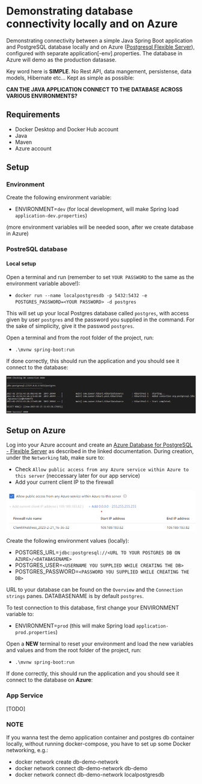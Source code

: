 # Demonstrating database connectivity locally and on Azure

Demonstrating connectivity between a simple Java Spring Boot application and PostgreSQL database locally and on Azure ([Postgresql Flexible Server](https://learn.microsoft.com/en-us/azure/postgresql/flexible-server/quickstart-create-server-portal)), configured with separate application[-env].properties. The database in Azure will demo as the production datasase.

Key word here is __SIMPLE__. No Rest API, data mangement, persistense, data models, Hibernate etc... Kept as simple as possible:

__CAN THE JAVA APPLICATION CONNECT TO THE DATABASE ACROSS VARIOUS ENVIRONMENTS?__

## Requirements

* Docker Desktop and Docker Hub account
* Java
* Maven
* Azure account

## Setup

### Environment

Create the following environment variable:
* ENVIRONMENT=``dev`` (for local development, will make Spring load ``application-dev.properties``)

(more environment variables will be needed soon, after we create database in Azure)

### PostreSQL database

#### Local setup

Open a terminal and run (remember to set ``YOUR PASSWORD`` to the same as the environment variable above!):
* ``docker run --name localpostgresdb -p 5432:5432 -e POSTGRES_PASSWORD=<YOUR PASSWORD> -d postgres``

This will set up your local Postgres database called ``postgres``, with access given by user ``postgres`` and the password you supplied in the command. For the sake of simplicity, give it the passwod ``postgres``.

Open a terminal and from the root folder of the project, run:

* ``.\mvnw spring-boot:run``

If done correctly, this should run the application and you should see it connect to the database:

![Success!](images/local_connection_success.png?raw=true "Local connection success!")

## Setup on Azure

Log into your Azure account and create an [Azure Database for PostgreSQL - Flexible Server](https://learn.microsoft.com/en-us/azure/postgresql/flexible-server/quickstart-create-server-portal) as described in the linked documentation. During creation, under the ``Networking`` tab, make sure to:

* Check ``Allow public access from any Azure service within Azure to this server`` (neccessary later for our app service)
* Add your current client IP to the firewall

![Azure DB Networking](images/azure_db_networking.png?raw=true "Azure DB Networking")

Create the following environment values (locally):

* POSTGRES_URL=``jdbc:postgresql://<URL TO YOUR POSTGRES DB ON AZURE>/<DATABASENAME>``
* POSTGRES_USER=``<USERNAME YOU SUPPLIED WHILE CREATING THE DB>``
* POSTGRES_PASSWORD=``<PASSWORD YOU SUPPLIED WHILE CREATING THE DB>``

URL to your database can be found on the ``Overview`` and the ``Connection strings`` panes. DATABASENAME is by default ``postgres``.

To test connection to this database, first change your ENVIRONMENT variable to:
* ENVIRONMENT=``prod`` (this will make Spring load ``application-prod.properties``)

Open a __NEW__ terminal to reset your environment and load the new variables and values and from the root folder of the project, run:

* ``.\mvnw spring-boot:run``

If done correctly, this should run the application and you should see it connect to the database on __Azure__:



### App Service

[TODO]

### NOTE

If you wanna test the demo application container and postgres db container locally, without running docker-compose, you have to set up some Docker networking, e.g.:

* docker network create db-demo-network
* docker network connect db-demo-network db-demo
* docker network connect db-demo-network localpostgresdb







